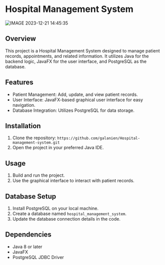 # Hospital Management System
![IMAGE 2023-12-21 14:45:35](https://github.com/galanien/Hospital-management-system/assets/145608184/9dcf74a7-2668-4186-8f2e-6254a5b498ec)

## Overview

This project is a Hospital Management System designed to manage patient records, appointments, and related information. It utilizes Java for the backend logic, JavaFX for the user interface, and PostgreSQL as the database.

## Features

- Patient Management: Add, update, and view patient records.
- User Interface: JavaFX-based graphical user interface for easy navigation.
- Database Integration: Utilizes PostgreSQL for data storage.

## Installation

1. Clone the repository: `https://github.com/galanien/Hospital-management-system.git`
2. Open the project in your preferred Java IDE.

## Usage

1. Build and run the project.
2. Use the graphical interface to interact with patient records.

## Database Setup

1. Install PostgreSQL on your local machine.
2. Create a database named `hospital_management_system`.
3. Update the database connection details in the code.

## Dependencies

- Java 8 or later
- JavaFX
- PostgreSQL JDBC Driver


